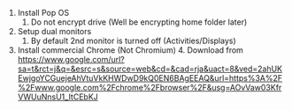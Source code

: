1. Install Pop OS
    1. Do not encrypt drive (Well be encrypting home folder later)
2. Setup dual monitors
    1. By default 2nd monitor is turned off (Activities/Displays)
3. Install commercial Chrome (Not Chromium)
    4.  Download from https://www.google.com/url?sa=t&rct=j&q=&esrc=s&source=web&cd=&cad=rja&uact=8&ved=2ahUKEwjgoYCGuejeAhVtuVkKHWDwD9kQ0EN6BAgEEAQ&url=https%3A%2F%2Fwww.google.com%2Fchrome%2Fbrowser%2F&usg=AOvVaw03KfrVWUuNnsU1_ItCEbKJ  
<!--stackedit_data:
eyJoaXN0b3J5IjpbMTMyNDEwMTg5MF19
-->